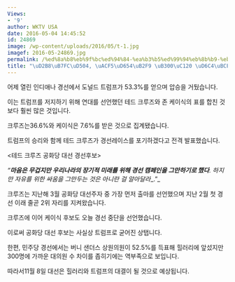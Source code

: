 ```yaml
---
Views:
- '9'
author: WKTV USA
date: 2016-05-04 14:45:52
id: 24869
image: /wp-content/uploads/2016/05/t-1.jpg
imagef: 2016-05-24869.jpg
permalink: /%ed%8a%b8%eb%9f%bc%ed%94%84-%ea%b3%b5%ed%99%94%eb%8b%b9-%eb%8c%80%ec%84%a0-%ed%9b%84%eb%b3%b4-%ed%99%95%ec%a0%95/
title: "\uD2B8\uB7FC\uD504, \uACF5\uD654\uB2F9 \uB300\uC120 \uD6C4\uBCF4 \uD655\uC815"
---
```


어제 열린 인디애나 경선에서 도널드 트럼프가 53.3%를 얻으며 압승을 거뒀습니다.

이는 트럼프를 저지하기 위해 연대를 선언했던 테드 크루즈와 존 케이식의 표를 합친 것보다 훨씬 많은 것입니다.

크루즈는36.6%와 케이식은 7.6%를 받은 것으로 집계됐습니다.

트럼프의 승리와 함께 테드 크루즈가 경선레이스를 포기하겠다고 전격 발표했습니다.

<테드 크루즈 공화당 대선 경선후보>

_“__마음은 무겁지만 우리나라의 장기적 미래를 위해 경선 캠페인을 그만하기로 했다__._ _하지만 자유를 위한 싸움을 그만두는 것은 아니란 걸 알아달라__.”_

크루즈는 지난해 3월 공화당 대선주자 중 가장 먼저 출마를 선언했으며 지난 2월 첫 경선 이래 줄곧 2위 자리를 지켜왔습니다.

크루즈에 이어 케이식 후보도 오늘 경선 중단을 선언했습니다.

이로써 공화당 대선 후보는 사실상 트럼프로 굳어진 상탭니다.

한편, 민주당 경선에서는 버니 샌더스 상원의원이 52.5%를 득표해 힐러리에 앞섰지만 300명에 가까운 대의원 수 차이를 좁히기에는 역부족으로 보입니다.

따라서11월 8일 대선은 힐러리와 트럼프의 대결이 될 것으로 예상됩니다.